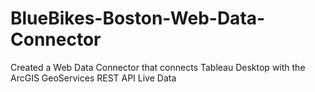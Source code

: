 # BlueBikes-Boston-Web-Data-Connector
Created a Web Data Connector that connects Tableau Desktop with the ArcGIS GeoServices REST API Live Data
